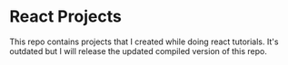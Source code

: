 # React Projects

This repo contains projects that I created while doing react tutorials. It's outdated but I will release the updated compiled version of this repo.
